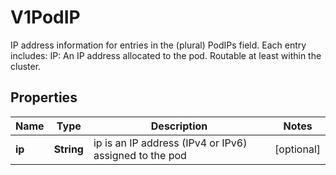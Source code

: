 

# V1PodIP

IP address information for entries in the (plural) PodIPs field. Each entry includes:   IP: An IP address allocated to the pod. Routable at least within the cluster.
## Properties

Name | Type | Description | Notes
------------ | ------------- | ------------- | -------------
**ip** | **String** | ip is an IP address (IPv4 or IPv6) assigned to the pod |  [optional]



